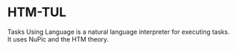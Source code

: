 # HTM-TUL
Tasks Using Language is a natural language interpreter for executing tasks. It uses NuPic and the HTM theory.
